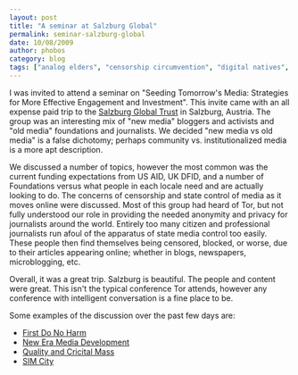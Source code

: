 ```yaml
---
layout: post
title: "A seminar at Salzburg Global"
permalink: seminar-salzburg-global
date: 10/08/2009
author: phobos
category: blog
tags: ["analog elders", "censorship circumvention", "digital natives", "new media", "old media", "salzburg global", "strengthening independent media"]
---
```


I was invited to attend a seminar on "Seeding Tomorrow's Media: Strategies for More Effective Engagement and Investment". This invite came with an all expense paid trip to the [Salzburg Global Trust](http://sim.salzburgglobal.org/) in Salzburg, Austria. The group was an interesting mix of "new media" bloggers and activists and "old media" foundations and journalists. We decided "new media vs old media" is a false dichotomy; perhaps community vs. institutionalized media is a more apt description.

We discussed a number of topics, however the most common was the current funding expectations from US AID, UK DFID, and a number of Foundations versus what people in each locale need and are actually looking to do. The concerns of censorship and state control of media as it moves online were discussed. Most of this group had heard of Tor, but not fully understood our role in providing the needed anonymity and privacy for journalists around the world. Entirely too many citizen and professional journalists run afoul of the apparatus of state media control too easily. These people then find themselves being censored, blocked, or worse, due to their articles appearing online; whether in blogs, newspapers, microblogging, etc.

Overall, it was a great trip. Salzburg is beautiful. The people and content were great. This isn't the typical conference Tor attends, however any conference with intelligent conversation is a fine place to be.

Some examples of the discussion over the past few days are:

- [First Do No Harm](http://sim.salzburgglobal.org/blog/2009/10/02/first-do-no-harm-0)
- [New Era Media Development](http://sim.salzburgglobal.org/blog/2009/10/07/new-era-media-development-part-i)
- [Quality and Cricital Mass](http://sim.salzburgglobal.org/blog/2009/10/07/quality-and-critical-mass)
- [SIM City](http://sim.salzburgglobal.org/blog/2009/10/07/sim-city)

